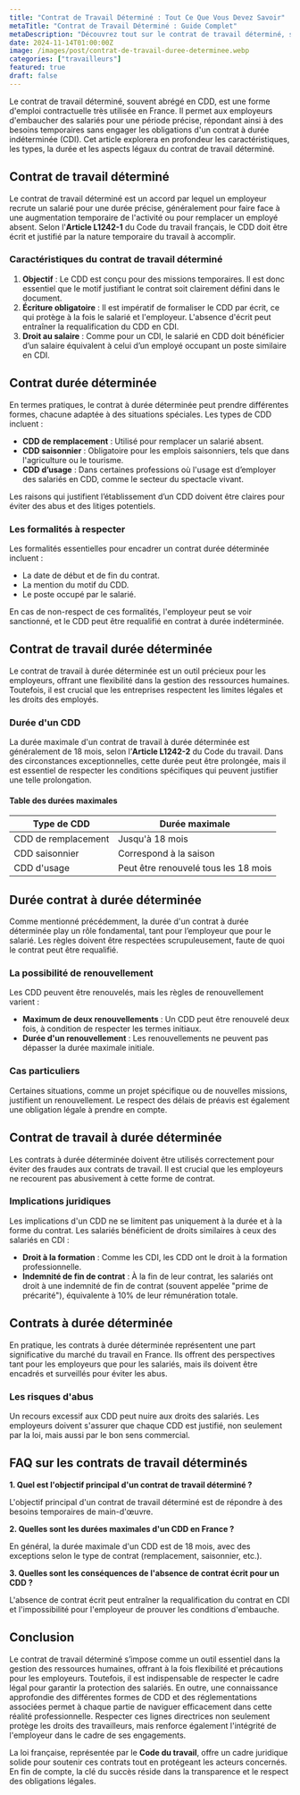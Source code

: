 ```yaml
---
title: "Contrat de Travail Déterminé : Tout Ce Que Vous Devez Savoir"
metaTitle: "Contrat de Travail Déterminé : Guide Complet"
metaDescription: "Découvrez tout sur le contrat de travail déterminé, sa durée, ses implications et son cadre légal en France."
date: 2024-11-14T01:00:00Z
image: /images/post/contrat-de-travail-duree-determinee.webp
categories: ["travailleurs"]
featured: true
draft: false
---
```


Le contrat de travail déterminé, souvent abrégé en CDD, est une forme d'emploi contractuelle très utilisée en France. Il permet aux employeurs d'embaucher des salariés pour une période précise, répondant ainsi à des besoins temporaires sans engager les obligations d'un contrat à durée indéterminée (CDI). Cet article explorera en profondeur les caractéristiques, les types, la durée et les aspects légaux du contrat de travail déterminé.

## Contrat de travail déterminé

Le contrat de travail déterminé est un accord par lequel un employeur recrute un salarié pour une durée précise, généralement pour faire face à une augmentation temporaire de l'activité ou pour remplacer un employé absent. Selon l'**Article L1242-1** du Code du travail français, le CDD doit être écrit et justifié par la nature temporaire du travail à accomplir.

### Caractéristiques du contrat de travail déterminé

1. **Objectif** : Le CDD est conçu pour des missions temporaires. Il est donc essentiel que le motif justifiant le contrat soit clairement défini dans le document.
2. **Écriture obligatoire** : Il est impératif de formaliser le CDD par écrit, ce qui protège à la fois le salarié et l'employeur. L'absence d'écrit peut entraîner la requalification du CDD en CDI.
3. **Droit au salaire** : Comme pour un CDI, le salarié en CDD doit bénéficier d’un salaire équivalent à celui d’un employé occupant un poste similaire en CDI.

## Contrat durée déterminée

En termes pratiques, le contrat à durée déterminée peut prendre différentes formes, chacune adaptée à des situations spéciales. Les types de CDD incluent :

- **CDD de remplacement** : Utilisé pour remplacer un salarié absent.
- **CDD saisonnier** : Obligatoire pour les emplois saisonniers, tels que dans l'agriculture ou le tourisme.
- **CDD d’usage** : Dans certaines professions où l'usage est d’employer des salariés en CDD, comme le secteur du spectacle vivant.

Les raisons qui justifient l’établissement d’un CDD doivent être claires pour éviter des abus et des litiges potentiels.

### Les formalités à respecter

Les formalités essentielles pour encadrer un contrat durée déterminée incluent :

- La date de début et de fin du contrat.
- La mention du motif du CDD.
- Le poste occupé par le salarié.

En cas de non-respect de ces formalités, l'employeur peut se voir sanctionné, et le CDD peut être requalifié en contrat à durée indéterminée.

## Contrat de travail durée déterminée

Le contrat de travail à durée déterminée est un outil précieux pour les employeurs, offrant une flexibilité dans la gestion des ressources humaines. Toutefois, il est crucial que les entreprises respectent les limites légales et les droits des employés.

### Durée d'un CDD

La durée maximale d'un contrat de travail à durée déterminée est généralement de 18 mois, selon l’**Article L1242-2** du Code du travail. Dans des circonstances exceptionnelles, cette durée peut être prolongée, mais il est essentiel de respecter les conditions spécifiques qui peuvent justifier une telle prolongation.

#### Table des durées maximales

| Type de CDD                | Durée maximale                   |
|----------------------------|----------------------------------|
| CDD de remplacement         | Jusqu'à 18 mois                  |
| CDD saisonnier              | Correspond à la saison           |
| CDD d'usage                 | Peut être renouvelé tous les 18 mois |

## Durée contrat à durée déterminée

Comme mentionné précédemment, la durée d'un contrat à durée déterminée play un rôle fondamental, tant pour l’employeur que pour le salarié. Les règles doivent être respectées scrupuleusement, faute de quoi le contrat peut être requalifié.

### La possibilité de renouvellement

Les CDD peuvent être renouvelés, mais les règles de renouvellement varient :

- **Maximum de deux renouvellements** : Un CDD peut être renouvelé deux fois, à condition de respecter les termes initiaux.
- **Durée d'un renouvellement** : Les renouvellements ne peuvent pas dépasser la durée maximale initiale.

### Cas particuliers

Certaines situations, comme un projet spécifique ou de nouvelles missions, justifient un renouvellement. Le respect des délais de préavis est également une obligation légale à prendre en compte.

## Contrat de travail à durée déterminée

Les contrats à durée déterminée doivent être utilisés correctement pour éviter des fraudes aux contrats de travail. Il est crucial que les employeurs ne recourent pas abusivement à cette forme de contrat.

### Implications juridiques

Les implications d'un CDD ne se limitent pas uniquement à la durée et à la forme du contrat. Les salariés bénéficient de droits similaires à ceux des salariés en CDI :

- **Droit à la formation** : Comme les CDI, les CDD ont le droit à la formation professionnelle.
- **Indemnité de fin de contrat** : À la fin de leur contrat, les salariés ont droit à une indemnité de fin de contrat (souvent appelée "prime de précarité"), équivalente à 10% de leur rémunération totale.

## Contrats à durée déterminée

En pratique, les contrats à durée déterminée représentent une part significative du marché du travail en France. Ils offrent des perspectives tant pour les employeurs que pour les salariés, mais ils doivent être encadrés et surveillés pour éviter les abus.

### Les risques d'abus

Un recours excessif aux CDD peut nuire aux droits des salariés. Les employeurs doivent s'assurer que chaque CDD est justifié, non seulement par la loi, mais aussi par le bon sens commercial.

## FAQ sur les contrats de travail déterminés

**1. Quel est l'objectif principal d'un contrat de travail déterminé ?**

L'objectif principal d'un contrat de travail déterminé est de répondre à des besoins temporaires de main-d'œuvre.

**2. Quelles sont les durées maximales d'un CDD en France ?**

En général, la durée maximale d'un CDD est de 18 mois, avec des exceptions selon le type de contrat (remplacement, saisonnier, etc.).

**3. Quelles sont les conséquences de l'absence de contrat écrit pour un CDD ?**

L'absence de contrat écrit peut entraîner la requalification du contrat en CDI et l'impossibilité pour l'employeur de prouver les conditions d'embauche.

## Conclusion

Le contrat de travail déterminé s’impose comme un outil essentiel dans la gestion des ressources humaines, offrant à la fois flexibilité et précautions pour les employeurs. Toutefois, il est indispensable de respecter le cadre légal pour garantir la protection des salariés. En outre, une connaissance approfondie des différentes formes de CDD et des réglementations associées permet à chaque partie de naviguer efficacement dans cette réalité professionnelle. Respecter ces lignes directrices non seulement protège les droits des travailleurs, mais renforce également l'intégrité de l'employeur dans le cadre de ses engagements.

La loi française, représentée par le **Code du travail**, offre un cadre juridique solide pour soutenir ces contrats tout en protégeant les acteurs concernés. En fin de compte, la clé du succès réside dans la transparence et le respect des obligations légales.